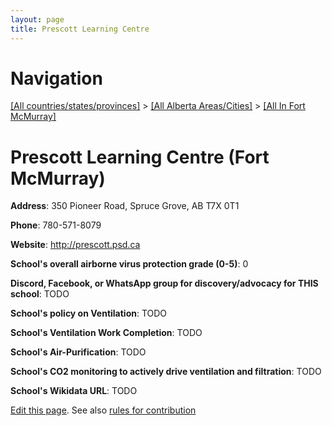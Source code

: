 ```yaml
---
layout: page
title: Prescott Learning Centre
---
```

# Navigation

[[All countries/states/provinces]](../../..) > [[All Alberta Areas/Cities]](../..) > [[All In Fort McMurray]](..)

# Prescott Learning Centre (Fort McMurray)

**Address**: 350 Pioneer Road, Spruce Grove, AB T7X 0T1

**Phone**: 780-571-8079

**Website**: <http://prescott.psd.ca>

**School's overall airborne virus protection grade (0-5)**: 0

**Discord, Facebook, or WhatsApp group for discovery/advocacy for THIS school**: TODO

**School's policy on Ventilation**: TODO

**School's Ventilation Work Completion**: TODO

**School's Air-Purification**: TODO

**School's CO2 monitoring to actively drive ventilation and filtration**: TODO

**School's Wikidata URL**: TODO


[Edit this page](https://github.com/ventilate-schools/AB/edit/main/./Fort_McMurray/Prescott_Learning_Centre.md). See also [rules for contribution](../../../contribution-rules/)